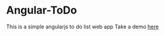 # Angular-ToDo
This is a simple angularjs to do list web app
Take a demo <a href="http://todo-webapp7.netlify.app">here</a>
